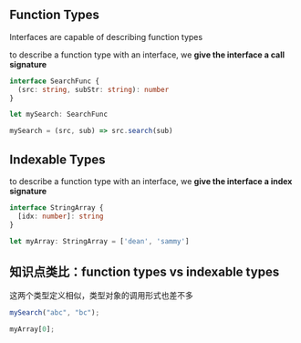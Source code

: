 ## Function Types

Interfaces are capable of describing function types

to describe a function type with an interface, we **give the interface a call signature**

```typescript
interface SearchFunc {
  (src: string, subStr: string): number
}

let mySearch: SearchFunc

mySearch = (src, sub) => src.search(sub)
```

## Indexable Types

to describe a function type with an interface, we **give the interface a index signature**

```typescript
interface StringArray {
  [idx: number]: string
}

let myArray: StringArray = ['dean', 'sammy']
```

## 知识点类比：function types vs indexable types

这两个类型定义相似，类型对象的调用形式也差不多

```typescript
mySearch("abc", "bc");

myArray[0];
```
